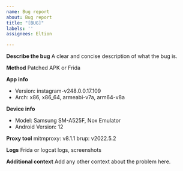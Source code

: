```yaml
---
name: Bug report
about: Bug report
title: "[BUG]"
labels: ''
assignees: Eltion

---
```


**Describe the bug**
A clear and concise description of what the bug is.

**Method**
Patched APK or Frida

**App info**
 - Version: instagram-v248.0.0.17.109
 - Arch: x86, x86_64, armeabi-v7a, arm64-v8a

**Device info**
- Model: Samsung SM-A525F, Nox Emulator
- Android Version: 12

**Proxy tool**
mitmproxy: v8.1.1
brup: v2022.5.2

**Logs**
Frida or logcat logs, screenshots

**Additional context**
Add any other context about the problem here.
